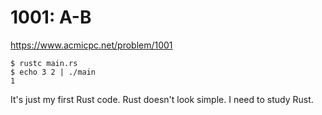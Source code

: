 # 1001: A-B

https://www.acmicpc.net/problem/1001

```
$ rustc main.rs
$ echo 3 2 | ./main
1
```

It's just my first Rust code. Rust doesn't look simple. I need to study Rust.
